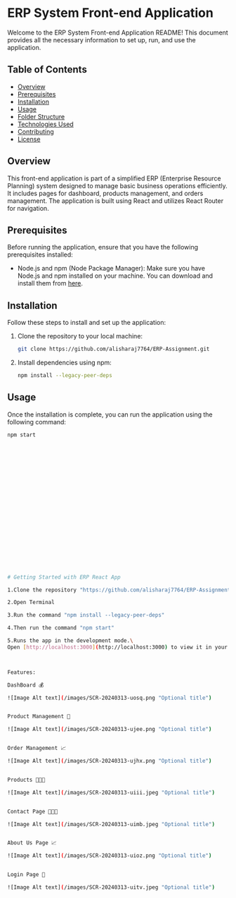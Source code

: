 # ERP System Front-end Application

Welcome to the ERP System Front-end Application README! This document provides all the necessary information to set up, run, and use the application.

## Table of Contents

- [Overview](#overview)
- [Prerequisites](#prerequisites)
- [Installation](#installation)
- [Usage](#usage)
- [Folder Structure](#folder-structure)
- [Technologies Used](#technologies-used)
- [Contributing](#contributing)
- [License](#license)

## Overview

This front-end application is part of a simplified ERP (Enterprise Resource Planning) system designed to manage basic business operations efficiently. It includes pages for dashboard, products management, and orders management. The application is built using React and utilizes React Router for navigation.

## Prerequisites

Before running the application, ensure that you have the following prerequisites installed:

- Node.js and npm (Node Package Manager): Make sure you have Node.js and npm installed on your machine. You can download and install them from [here](https://nodejs.org/).

## Installation

Follow these steps to install and set up the application:

1. Clone the repository to your local machine:

   ```bash
   git clone https://github.com/alisharaj7764/ERP-Assignment.git
   
2. Install dependencies using npm:

   ```bash
   npm install --legacy-peer-deps
   
## Usage

Once the installation is complete, you can run the application using the following command:
```bash
npm start






















# Getting Started with ERP React App

1.Clone the repository "https://github.com/alisharaj7764/ERP-Assignment.git"

2.Open Terminal

3.Run the command "npm install --legacy-peer-deps"

4.Then run the command "npm start"

5.Runs the app in the development mode.\
Open [http://localhost:3000](http://localhost:3000) to view it in your browser.



Features:

DashBoard 💰

![Image Alt text](/images/SCR-20240313-uosq.png "Optional title")


Product Management 🧳

![Image Alt text](/images/SCR-20240313-ujee.png "Optional title")


Order Management 📈

![Image Alt text](/images/SCR-20240313-ujhx.png "Optional title")


Products 🧑‍🤝‍🧑

![Image Alt text](/images/SCR-20240313-uiii.jpeg "Optional title")


Contact Page 🧑‍🤝‍🧑

![Image Alt text](/images/SCR-20240313-uimb.jpeg "Optional title")


About Us Page 📈

![Image Alt text](/images/SCR-20240313-uioz.png "Optional title")


Login Page 🧳

![Image Alt text](/images/SCR-20240313-uitv.jpeg "Optional title")


